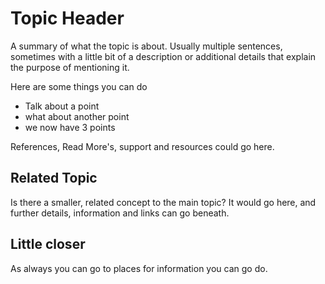 # Topic Header

A summary of what the topic is about. Usually multiple sentences, sometimes with a little bit of a description or additional details that explain the purpose of mentioning it.

Here are some things you can do
- Talk about a point
- what about another point
- we now have 3 points

References, Read More's, support and resources could go here.

## Related Topic

Is there a smaller, related concept to the main topic? It would go here, and further details, information and links can go beneath.

## Little closer

As always you can go to places for information you can go do.
